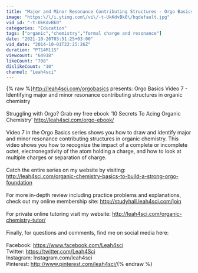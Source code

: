 ```yaml
---
title: "Major and Minor Resonance Contributing Structures - Orgo Basics Vid 7"
image: "https:\/\/i.ytimg.com\/vi\/-t-UkKdvBk0\/hqdefault.jpg"
vid_id: "-t-UkKdvBk0"
categories: "Education"
tags: ["organic","chemistry","formal charge and resonance"]
date: "2021-10-20T03:51:25+03:00"
vid_date: "2014-10-01T22:25:26Z"
duration: "PT14M11S"
viewcount: "64918"
likeCount: "708"
dislikeCount: "10"
channel: "Leah4sci"
---
```

{% raw %}<a rel="nofollow" target="blank" href="http://leah4sci.com/orgobasics">http://leah4sci.com/orgobasics</a> presents: Orgo Basics Video 7 - Identifying major and minor resonance contributing structures in organic chemistry<br /><br />Struggling with Orgo? Grab my free ebook '10 Secrets To Acing Organic Chemistry' <a rel="nofollow" target="blank" href="http://leah4sci.com/orgo-ebook/">http://leah4sci.com/orgo-ebook/</a><br /><br />Video 7 in the Orgo Basics series shows you how to draw and identify major and minor resonance contributing structures in organic chemistry. This video shows you how to recognize the impact of a complete or incomplete octet, electronegativity of the atom holding a charge, and how to look at multiple charges or separation of charge.<br /><br />Catch the entire series on my website by visiting: <a rel="nofollow" target="blank" href="http://leah4sci.com/organic-chemistry-basics-to-build-a-strong-orgo-foundation">http://leah4sci.com/organic-chemistry-basics-to-build-a-strong-orgo-foundation</a><br /><br />For more in-depth review including practice problems and explanations, check out my online membership site: <a rel="nofollow" target="blank" href="http://studyhall.leah4sci.com/join">http://studyhall.leah4sci.com/join</a><br /><br />For private online tutoring visit my website: <a rel="nofollow" target="blank" href="http://leah4sci.com/organic-chemistry-tutor/">http://leah4sci.com/organic-chemistry-tutor/</a><br /><br />Finally, for questions and comments, find me on social media here:<br /><br />Facebook: <a rel="nofollow" target="blank" href="https://www.facebook.com/Leah4sci">https://www.facebook.com/Leah4sci</a><br />Twitter: <a rel="nofollow" target="blank" href="https://twitter.com/Leah4Sci">https://twitter.com/Leah4Sci</a><br />Instagram: Instagram.com/leah4sci<br />Pinterest: <a rel="nofollow" target="blank" href="http://www.pinterest.com/leah4sci/">http://www.pinterest.com/leah4sci/</a>{% endraw %}
